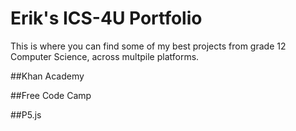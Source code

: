 # Erik's ICS-4U Portfolio

This is where you can find some of my best projects from grade 12 Computer Science, across multpile platforms.


##Khan Academy

##Free Code Camp

##P5.js
